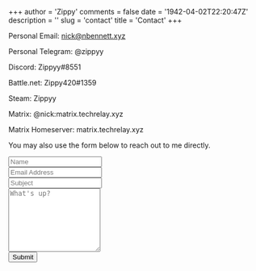 +++
author = 'Zippy'
comments = false
date = '1942-04-02T22:20:47Z'
description = ''
slug = 'contact'
title = 'Contact'
+++

Personal Email: nick@nbennett.xyz

Personal Telegram: @zippyy

Discord: Zippyy#8551

Battle.net: Zippy420#1359

Steam: Zippyy

Matrix: @nick:matrix.techrelay.xyz

Matrix Homeserver: matrix.techrelay.xyz

You may also use the form below to reach out to me directly.

<!DOCTYPE HTML>
<form name="contact" class="contact-form width-normal" action="/thank-you/" method="POST" data-netlify="true">
        <input type="hidden" name="form-name" value="contact" />
        <!-- Text input-->
        <div class="form-group">
            <label class="col-md-4 control-label" for="Name"></label>
            <div class="col-md-4">
                <input id="contact-form-name" name="Name" type="text" placeholder="Name" class="form-control input-md" required="" autocomplete="off">
            </div>
        </div>
        <!-- Text input-->
        <div class="form-group">
            <label class="col-md-4 control-label" for="Email"></label>
            <div class="col-md-4">
                <input id="contact-form-email" name="Email" type="email" placeholder="Email Address" class="form-control input-md" required="" autocomplete="off">
            </div>
        </div>
        <!-- Text input-->
        <div class="form-group">
            <label class="col-md-4 control-label" for="Subject"></label>
            <div class="col-md-4">
                <input id="contact-form-subject" name="Subject" type="text" placeholder="Subject" class="form-control input-md" required="" autocomplete="off">
            </div>
        </div>
        <!-- Textarea -->
        <div class="form-group">
            <label class="col-md-4 control-label" for=""></label>
            <textarea class="form-control" id="contact-form-message" name="Message" placeholder="What's up?" rows="8"></textarea>
        </div>
        <!-- Button -->
        <div class="form-group">
            <button type="submit" value="Submit" id="Form-submit">Submit</button>
        </div>
    </form>